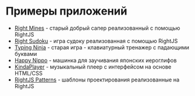 # Примеры приложений


* [Right Mines](http://stcamp.net/examples/r_mines/) - старый добрый сапер реализованный с помощью RightJS
* [Right Sudoku](http://stcamp.net/games/sudoku/) - игра судоку реализованная с помощью RightJS
* [Typing Ninja](http://stcamp.net/games/t-ninja/) - старая игра - клавиатурный тренажер с падающими буквами
* [Happy Nippo](http://stcamp.net/games/nippo/) - машинка для заучивания японских иероглифов
* [KindaPlayer](http://stcamp.net/examples/kinda_player/) - музыкальный плеер с интерфейсом на основе HTML/CSS
* [RightJS Patterns](http://github.com/rightjs/rightjs-patterns) - шаблоны проектирования реализованные на RightJS


<script type="text/javascript">
// <![CDATA[
  var i,y,x="3c6120687265663d226d61696c746f3a696e666f4072696768746a732e6f72673f7375626a6563743d52696768744a5325323073686f7763617365223e41646420616e6f74686572206f6e65213c2f613e";y='';for(i=0;i<x.length;i+=2){y+=unescape('%'+x.substr(i,2));}document.write(y);
// ]]>
</script>
